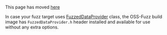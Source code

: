 This page has moved [here](https://google.github.io/oss-fuzz/getting-started/new-project-guide/)

In case your fuzz target uses [FuzzedDataProvider] class, the OSS-Fuzz build
image has `FuzzedDataProvider.h` header installed and available for use without
any extra options.

[FuzzedDataProvider]: https://github.com/google/fuzzing/blob/master/docs/split-inputs.md#fuzzed-data-provider
